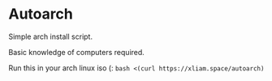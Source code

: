 # Autoarch

Simple arch install script. 

Basic knowledge of computers required.


Run this in your arch linux iso (:
`bash <(curl https://xliam.space/autoarch)`
